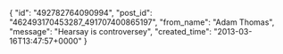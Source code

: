  {
   "id": "492782764090994",
   "post_id": "462493170453287_491707400865197",
   "from_name": "Adam Thomas",
   "message": "Hearsay is controversey",
   "created_time": "2013-03-16T13:47:57+0000"
 }
